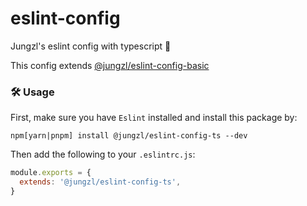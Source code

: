 # eslint-config
Jungzl's eslint config with typescript 🦄

This config extends [@jungzl/eslint-config-basic](https://github.com/jungzl/eslint-config/tree/main/packages/basic)

### 🛠️ Usage

First, make sure you have `Eslint` installed and install this package by:

```npm
npm[yarn|pnpm] install @jungzl/eslint-config-ts --dev
```
Then add the following to your `.eslintrc.js`:

```js
module.exports = {
  extends: '@jungzl/eslint-config-ts',
}
```
